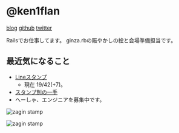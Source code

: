 # @ken1flan

[blog](https://www.tumblr.com/blog/ken1flan)
[github](https://github.com/ken1flan)
[twitter](https://twitter.com/ken1flan)

Railsでお仕事してます。
ginza.rbの賑やかしの絵と会場準備担当です。

## 最近気になること
* [Lineスタンプ](https://github.com/ginzarb/zagin_stamps)
  * 現在 19/42(+7)。
* [スタンプ別の一手](http://zagin-stamp-generator.herokuapp.com/form)
* へーしゃ、エンジニアを募集中です。

![zagin stamp](http://zagin-stamp-generator.herokuapp.com/any_update_on_this?text=LINE%E3%82%B9%E3%82%BF%E3%83%B3%E3%83%97%0A%E9%80%B2%E6%8D%97%E3%81%A9%E3%81%86%E3%81%8B%E3%81%AA%EF%BC%9F&pattern=white&font_name=kei&size=Large)

![zagin stamp](http://zagin-stamp-generator.herokuapp.com/burnt_out?text=%E3%81%A0%E3%82%81%E3%81%A7%E3%81%99%E2%80%A6&pattern=white&font_name=kei&size=Large)
